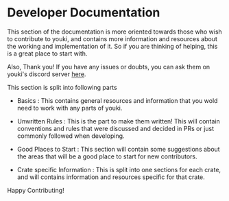 # Developer Documentation

This section of the documentation is more oriented towards those who wish to contribute to youki, and contains more information and resources about the working and implementation of it. So if you are thinking of helping, this is a great place to start with.

Also, Thank you! If you have any issues or doubts, you can ask them on youki's discord server [here](https://discord.gg/h7R3HgWUct).

This section is split into following parts

- Basics : This contains general resources and information that you wold need to work with any parts of youki.

- Unwritten Rules : This is the part to make them written! This will contain conventions and rules that were discussed and decided in PRs or just commonly followed when developing.

- Good Places to Start : This section will contain some suggestions about the areas that will be a good place to start for new contributors.

- Crate specific Information : This is split into one sections for each crate, and will contains information and resources specific for that crate.

Happy Contributing!
